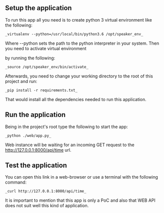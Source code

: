 ## Setup the application

To run this app all you need is to create python 3 virtual environment like the following:

    _virtualenv --python=/usr/local/bin/python3.6 /opt/speaker_env_

Where --python sets the path to the python interpreter in your system. Then you need to activate virtual environment

by running the following:

    _source /opt/speaker_env/bin/activate_

Afterwards, you need to change your working directory to the root of this project and run:

    _pip install -r requirements.txt_

That would install all the dependencies needed to run this application.

## Run the application

Being in the project's root type the following to start the app:

    _python ./web/app.py_
    
Web instance will be waiting for an incoming GET request to the http://127.0.0.1:8000/api/time url.

## Test the application

You can open this link in a web-browser or use a terminal with the following command:

    _curl http://127.0.0.1:8000/api/time_

It is important to mention that this app is only a PoC and also that WEB API does not suit well 
this kind of application.